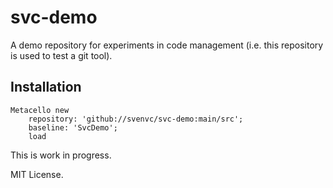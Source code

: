 # svc-demo

A demo repository for experiments in code management
 (i.e. this repository is used to test a git tool).

## Installation

```st
Metacello new
	repository: 'github://svenvc/svc-demo:main/src';
	baseline: 'SvcDemo';
	load
```

This is work in progress.

MIT License.
